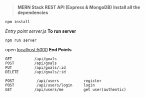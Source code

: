> **MERN Stack REST API (Express & MongoDB)** 
**Install all the dependencies**
```
npm install
```
*Entry point server.js*
**To run server**
```
npm run server
```
open 
[localhost:5000](http://localhost:5000/)
 **End Points**
``````````````
GET          /api/goals
POST         /api/goals
PUT          /api/goals/:id
DELETE       /api/goals/:id

``````````````
``````````````
POST          /api/users           register
POST          /api/users/login     login
GET          /api/users/me         get user(authentic)